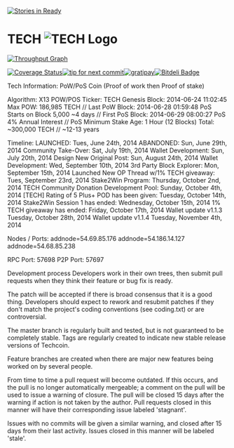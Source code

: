 [![Stories in Ready](https://badge.waffle.io/TestingCrypto/techcoin.png?label=ready&title=Ready)](https://waffle.io/TestingCrypto/techcoin)
# TECH ![TECH Logo](http://tech-co.in/img/logo.png "TECH Logo")

[![Throughput Graph](https://graphs.waffle.io/techcoincommunity/techcoin/throughput.svg)](https://waffle.io/techcoincommunity/techcoin/metrics)

[![Coverage Status](https://img.shields.io/coveralls/techcoincommunity/techcoin.svg)](https://coveralls.io/r/techcoincommunity/techcoin)[![tip for next commit](https://tip4commit.com/projects/43087.svg)](https://tip4commit.com/github/techcoincommunity/techcoin)[![gratipay](https://img.shields.io/gratipay/TestingCrypto.svg)](https://img.shields.io/gratipay/TestingCrypto/)[![Bitdeli Badge](https://d2weczhvl823v0.cloudfront.net/TestingCrypto/techcoin/trend.png)](https://bitdeli.com/free "Bitdeli Badge")

Tech Information:
PoW/PoS Coin (Proof of work then Proof of stake)

Algorithm: X13 POW/POS Ticker: TECH Genesis Block: 2014-06-24 11:02:45 Max POW: 186,985 TECH // Last PoW Block: 2014-06-28 01:59:48 PoS Starts on Block 5,000 ~4 days // First PoS Block: 2014-06-29 08:00:27 PoS 4% Annual Interest // PoS Minimum Stake Age: 1 Hour (12 Blocks) Total: ~300,000 TECH // ~12-13 years

Timeline:
LAUNCHED: Tues, June 24th, 2014 ABANDONED: Sun, June 29th, 2014 Community Take-Over: Sat, July 19th, 2014 Wallet Development: Sun, July 20th, 2014 Design New Original Post: Sun, August 24th, 2014 Wallet Development: Wed, September 10th, 2014 3rd Party Block Explorer: Mon, September 15th, 2014 Launched New OP Thread w/1% TECH giveaway: Tues, September 23rd, 2014 Stake2Win Program: Thursday, October 2nd, 2014 TECH Community Donation Development Pool: Sunday, October 4th, 2014 [TECH] Rating of 5 Plus+ POD has been given: Tuesday, October 14th, 2014 Stake2Win Session 1 has ended: Wednesday, October 15th, 2014 1% TECH giveaway has ended: Friday, October 17th, 2014 Wallet update v1.1.3 Tuesday, October 28th, 2014 Wallet update v1.1.4 Tuesday, November 4th, 2014

Nodes / Ports:
addnode=54.69.85.176 addnode=54.186.14.127 addnode=54.68.85.238

RPC Port: 57698 P2P Port: 57697

Development process
Developers work in their own trees, then submit pull requests when they think their feature or bug fix is ready.

The patch will be accepted if there is broad consensus that it is a good thing. Developers should expect to rework and resubmit patches if they don't match the project's coding conventions (see coding.txt) or are controversial.

The master branch is regularly built and tested, but is not guaranteed to be completely stable. Tags are regularly created to indicate new stable release versions of Techcoin.

Feature branches are created when there are major new features being worked on by several people.

From time to time a pull request will become outdated. If this occurs, and the pull is no longer automatically mergeable; a comment on the pull will be used to issue a warning of closure. The pull will be closed 15 days after the warning if action is not taken by the author. Pull requests closed in this manner will have their corresponding issue labeled 'stagnant'.

Issues with no commits will be given a similar warning, and closed after 15 days from their last activity. Issues closed in this manner will be labeled 'stale'.
